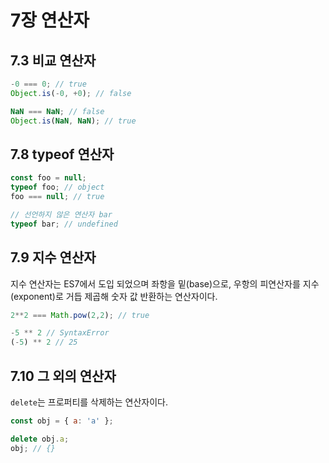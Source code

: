 # 7장 연산자

## 7.3 비교 연산자

```javascript
-0 === 0; // true
Object.is(-0, +0); // false

NaN === NaN; // false
Object.is(NaN, NaN); // true
```

## 7.8 typeof 연산자

```javascript
const foo = null;
typeof foo; // object
foo === null; // true

// 선언하지 않은 연산자 bar
typeof bar; // undefined
```

## 7.9 지수 연산자

지수 연산자는 ES7에서 도입 되었으며 좌항을 밑(base)으로, 우항의 피연산자를 지수(exponent)로 거듭 제곱해 숫자 값 반환하는 연산자이다.

```javascript
2**2 === Math.pow(2,2); // true

-5 ** 2 // SyntaxError
(-5) ** 2 // 25
```

## 7.10 그 외의 연산자

`delete`는 프로퍼티를 삭제하는 연산자이다.

```javascript
const obj = { a: 'a' };

delete obj.a;
obj; // {}
```
